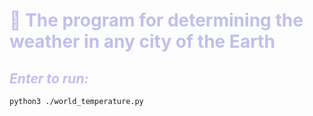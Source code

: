 # <span style="color:#C0BFEC">**🦔 The program for determining the weather in any city of the Earth**</span>

## <span style="color:#C0BFEC">***Enter to run:*** </span>

```
python3 ./world_temperature.py
```

